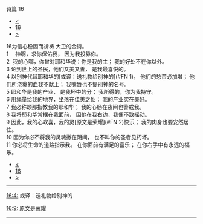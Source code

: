 ﻿





 诗篇 16




* [<](bible/PSA015.md)
* [16](bible/PSA.md)
* [>](bible/PSA017.md)



 
16为信心稳固而祈祷 大卫的金诗。  
1 　神啊，求你保佑我， 因为我投靠你。  
2  我的心哪，你曾对耶和华说：你是我的主； 我的好处不在你以外。     
3 论到世上的圣民，他们又美又善， 是我最喜悦的。  
4 以别神代替耶和华的[或译：送礼物给别神的](#FN
1)， 他们的愁苦必加增； 他们所浇奠的血我不献上； 我嘴唇也不提别神的名号。     
5 耶和华是我的产业， 是我杯中的分； 我所得的，你为我持守。  
6 用绳量给我的地界，坐落在佳美之处； 我的产业实在美好。  
7 我必称颂那指教我的耶和华； 我的心肠在夜间也警戒我。  
8 我将耶和华常摆在我面前， 因他在我右边，我便不致摇动。     
9 因此，我的心欢喜，我的灵[原文是荣耀](#FN
2)快乐； 我的肉身也要安然居住。  
10 因为你必不将我的灵魂撇在阴间， 也不叫你的圣者见朽坏。     
11 你必将生命的道路指示我。 在你面前有满足的喜乐； 在你右手中有永远的福乐。 
* [<](bible/PSA015.md)
* [16](bible/PSA.md)
* [>](bible/PSA017.md)





---


[16:4:](#V4)
或译：送礼物给别神的


[16:9:](#V9)
原文是荣耀




---









